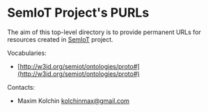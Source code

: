 # SemIoT Project's PURLs

The aim of this top-level directory is to provide permanent URLs for resources created in [SemIoT](http://semiot.ru) project.

Vocabularies:
* [http://w3id.org/semiot/ontologies/proto#](http://w3id.org/semiot/ontologies/proto#)

Contacts:

* Maxim Kolchin <kolchinmax@gmail.com>

